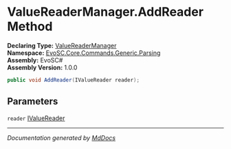 ﻿<!--  
  <auto-generated>   
    The contents of this file were generated by a tool.  
    Changes to this file may be list if the file is regenerated  
  </auto-generated>   
-->

# ValueReaderManager.AddReader Method

**Declaring Type:** [ValueReaderManager](../index.md)  
**Namespace:** [EvoSC.Core.Commands.Generic.Parsing](../../index.md)  
**Assembly:** EvoSC\#  
**Assembly Version:** 1.0.0

```csharp
public void AddReader(IValueReader reader);
```

## Parameters

`reader`  [IValueReader](../../Readers/IValueReader/index.md)

___

*Documentation generated by [MdDocs](https://github.com/ap0llo/mddocs)*
